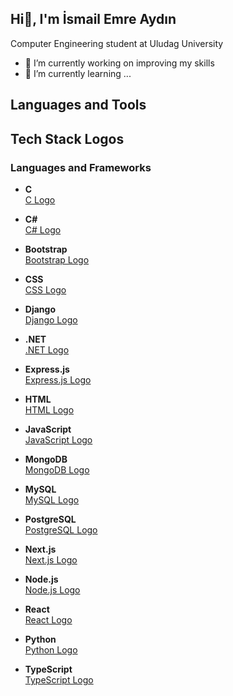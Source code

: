   ## Hi👋, I'm İsmail Emre Aydın

   Computer Engineering student at Uludag University



- 🔭 I’m currently working on improving my skills
- 🌱 I’m currently learning ...

## Languages and Tools
## Tech Stack Logos

### Languages and Frameworks

- **C**  
  [C Logo](https://en.wikipedia.org/wiki/File:C_Programming_Language_logo.svg)

- **C#**  
  [C# Logo](https://en.wikipedia.org/wiki/File:CSharp_Logo.png)

- **Bootstrap**  
  [Bootstrap Logo](https://getbootstrap.com/docs/5.3/assets/img/bootstrap-logo.svg)

- **CSS**  
  [CSS Logo](https://en.wikipedia.org/wiki/File:CSS3_logo.svg)

- **Django**  
  [Django Logo](https://www.djangoproject.com/m/img/logos/django-logo-negative.svg)

- **.NET**  
  [.NET Logo](https://dotnet.microsoft.com/static/images/logo.png)

- **Express.js**  
  [Express.js Logo](https://expressjs.com/en/resources/logo.html)

- **HTML**  
  [HTML Logo](https://en.wikipedia.org/wiki/File:HTML5_logo_and_wordmark.svg)

- **JavaScript**  
  [JavaScript Logo](https://en.wikipedia.org/wiki/File:JavaScript-logo.png)

- **MongoDB**  
  [MongoDB Logo](https://www.mongodb.com/assets/images/global/logos/mongodb-logo-rgb.png)

- **MySQL**  
  [MySQL Logo](https://en.wikipedia.org/wiki/File:MySQL_logo.svg)

- **PostgreSQL**  
  [PostgreSQL Logo](https://en.wikipedia.org/wiki/File:Postgresql_elephant.svg)

- **Next.js**  
  [Next.js Logo](https://nextjs.org/static/favicon/favicon-32x32.png)

- **Node.js**  
  [Node.js Logo](https://nodejs.org/static/images/logo.svg)

- **React**  
  [React Logo](https://reactjs.org/logo-og.png)

- **Python**  
  [Python Logo](https://www.python.org/community/logos/python-logo-master-v3-TM.png)

- **TypeScript**  
  [TypeScript Logo](https://www.typescriptlang.org/assets/images/logo-large.svg)
